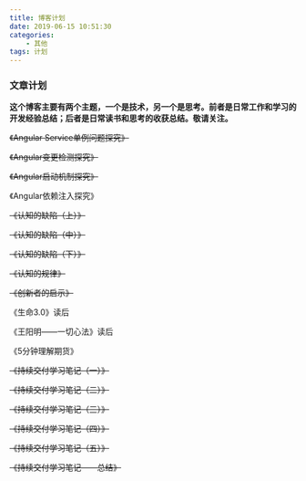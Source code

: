 ```yaml
---
title: 博客计划
date: 2019-06-15 10:51:30
categories:
    - 其他
tags: 计划
---
```


### 文章计划

**这个博客主要有两个主题，一个是技术，另一个是思考。前者是日常工作和学习的开发经验总结；后者是日常读书和思考的收获总结。敬请关注。**

~~《Angular Service单例问题探究》~~

~~《Angular变更检测探究》~~

~~《Angular启动机制探究》~~

《Angular依赖注入探究》

~~《认知的缺陷（上）》~~

~~《认知的缺陷（中）》~~

~~《认知的缺陷（下）》~~

~~《认知的规律》~~

~~《创新者的启示》~~

《生命3.0》读后

《王阳明——一切心法》读后

《5分钟理解期货》

~~《持续交付学习笔记（一）》~~

~~《持续交付学习笔记（二）》~~

~~《持续交付学习笔记（三）》~~

~~《持续交付学习笔记（四）》~~

~~《持续交付学习笔记（五）》~~

~~《持续交付学习笔记——总结》~~
